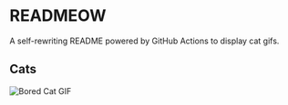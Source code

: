 # READMEOW

A self-rewriting README powered by GitHub Actions to display cat gifs.

## Cats

![Bored Cat GIF](https://media0.giphy.com/media/v1.Y2lkPTlhY2QwMmRhY2wwNjY5dWIzYzA4NDYwNDlyMmpjcWducWhtODRqbW03cnkzdm03MyZlcD12MV9naWZzX3NlYXJjaCZjdD1n/mlvseq9yvZhba/200.gif)
